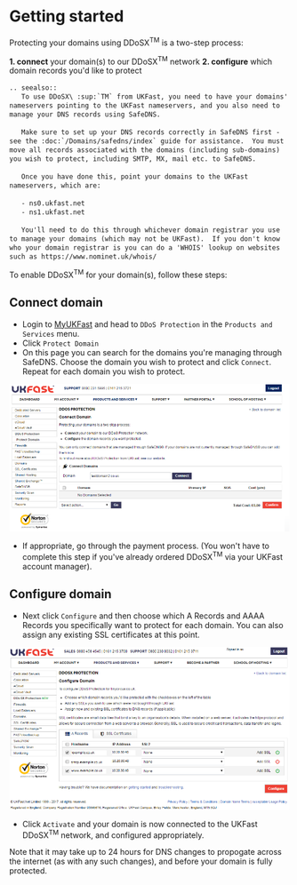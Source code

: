 # Getting started

Protecting your domains using DDoSX<sup>TM</sup> is a two-step process:

**1. connect** your domain(s) to our DDoSX<sup>TM</sup> network
**2. configure** which domain records you'd like to protect

```eval_rst
.. seealso::
   To use DDoSX\ :sup:`TM` from UKFast, you need to have your domains' nameservers pointing to the UKFast nameservers, and you also need to manage your DNS records using SafeDNS.  

   Make sure to set up your DNS records correctly in SafeDNS first - see the :doc:`/Domains/safedns/index` guide for assistance.  You must move all records associated with the domains (including sub-domains) you wish to protect, including SMTP, MX, mail etc. to SafeDNS.

   Once you have done this, point your domains to the UKFast nameservers, which are:

   - ns0.ukfast.net
   - ns1.ukfast.net

   You'll need to do this through whichever domain registrar you use to manage your domains (which may not be UKFast).  If you don't know who your domain registrar is you can do a 'WHOIS' lookup on websites such as https://www.nominet.uk/whois/

```

To enable DDoSX<sup>TM</sup> for your domain(s), follow these steps:

## Connect domain

- Login to [MyUKFast](https://my.ukfast.co.uk) and head to `DDoS Protection` in the `Products and Services` menu.
- Click `Protect Domain`
- On this page you can search for the domains you're managing through SafeDNS.  Choose the domain you wish to protect and click `Connect`.  Repeat for each domain you wish to protect.

![connect](files/connect.PNG)

- If appropriate, go through the payment process. (You won't have to complete this step if you've already ordered DDoSX<sup>TM</sup> via your UKFast account manager).

## Configure domain

- Next click `Configure` and then choose which A Records and AAAA Records you specifically want to protect for each domain.  You can also assign any existing SSL certificates at this point.

![configuredomain](files/configuredomain.PNG)

- Click `Activate` and your domain is now connected to the UKFast DDoSX<sup>TM</sup> network, and configured appropriately.  

Note that it may take up to 24 hours for DNS changes to propogate across the internet (as with any such changes), and before your domain is fully protected.
